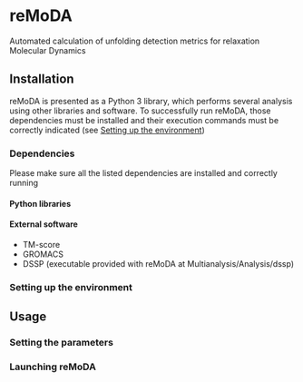 # reMoDA
Automated calculation of unfolding detection metrics for relaxation Molecular Dynamics

## Installation
reMoDA is presented as a Python 3 library, which performs several analysis using other libraries and software. To successfully run reMoDA, those dependencies must be installed and their execution commands must be correctly indicated (see [Setting up the environment](#setting-up-the-environment))
### Dependencies
Please make sure all the listed dependencies are installed and correctly running
#### Python libraries

#### External software
* TM-score
* GROMACS
* DSSP (executable provided with reMoDA at Multianalysis/Analysis/dssp)
### Setting up the environment


## Usage
### Setting the parameters

### Launching reMoDA
